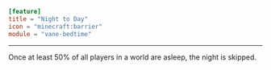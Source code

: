 ```toml
[feature]
title = "Night to Day"
icon = "minecraft:barrier"
module = "vane-bedtime"
```
---
Once at least 50% of all players in a world are asleep, the night is skipped.
